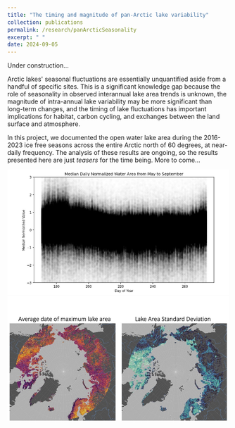 ```yaml
---
title: "The timing and magnitude of pan-Arctic lake variability"
collection: publications
permalink: /research/panArcticSeasonality
excerpt: " "
date: 2024-09-05
---
```

Under construction...

Arctic lakes' seasonal fluctuations are essentially unquantified aside from a handful of specific sites. This is a significant knowledge gap because the role of seasonality in observed interannual lake area trends is unknown, the magnitude of intra-annual lake variability may be more significant than long-term changes, and the timing of lake fluctuations has important implications for habitat, carbon cycling, and exchanges between the land surface and atmosphere.

In this project, we documented the open water lake area during the 2016-2023 ice free seasons across the entire Arctic north of 60 degrees, at near-daily frequency. The analysis of these results are ongoing, so the results presented here are just *teasers* for the time being. More to come...

<img src='/images/arcticPulse1season.jpg'>


<img src='/images/spatialPatterns.jpg'>
